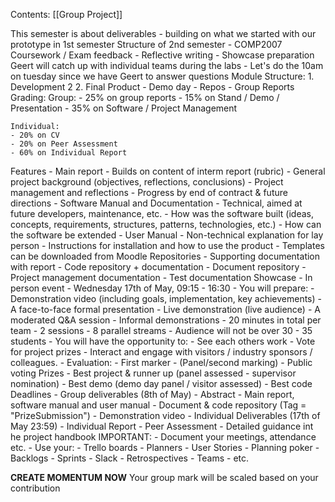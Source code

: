 Contents:
[[Group Project]]

This semester is about deliverables 
	- building on what we started with our prototype in 1st semester
Structure of 2nd semester
	- COMP2007 Coursework / Exam feedback
	- Reflective writing
	- Showcase preparation
Geert will catch up with individual teams during the labs
	- Let's do the 10am on tuesday since we have Geert to answer questions
Module Structure:
	1. Development 2
	2. Final Product
		- Demo day
		- Repos
		- Group Reports
Grading:
	Group:
	- 25% on group reports
	- 15% on Stand / Demo / Presentation
	- 35% on Software / Project Management
	
	Individual:
	- 20% on CV
	- 20% on Peer Assessment
	- 60% on Individual Report

Features
		- Main report
			- Builds on content of interm report (rubric)
			- General project background (objectives, reflections, conclusions)
			- Project management and reflections
			- Progress by end of contract & future directions
		- Software Manual and Documentation
			- Technical, aimed at future developers, maintenance, etc.
			- How was the software built (ideas, concepts, requirements, structures, patterns, technologies, etc.)
			- How can the software be extended
		- User Manual
			- Non-technical explanation for lay person
			- Instructions for installation and how to use the product
	- Templates can be downloaded from Moodle
Repositories
	- Supporting documentation with report
		- Code repository + documentation
		- Document repository
		- Project management documentation
		- Test documentation
Showcase
	- In person event
	- Wednesday 17th of May, 09:15 - 16:30
	- You will prepare:
		- Demonstration video (including goals, implementation, key achievements)
		- A face-to-face formal presentation
		- Live demonstration (live audience)
		- A moderated Q&A session
		- Informal demonstrations
		- 20 minutes in total per team
			- 2 sessions
			- 8 parallel streams
		- Audience will not be over 30 - 35 students
	- You will have the opportunity to:
		- See each others work
		- Vote for project prizes
		- Interact and engage with visitors / industry sponsors / colleagues.
	- Evaluation:
		- First marker
		- (Panel/second marking)
		- Public voting
Prizes
	- Best project & runner up (panel assessed - supervisor nomination)
	- Best demo (demo day panel / visitor assessed)
	- Best code
Deadlines
	- Group deliverables (8th of May)
		- Abstract
		- Main report, software manual and user manual
		- Document & code repository (Tag = "PrizeSubmission")
		- Demonstration video
	- Individual Deliverables (17th of May 23:59)
		- Individual Report
		- Peer Assessment
	- Detailed guidance int he project handbook
IMPORTANT:
	- Document your meetings, attendance etc.
	- Use your:
		- Trello boards
		- Planners
		- User Stories
		- Planning poker
		- Backlogs
		- Sprints
		- Slack
		- Retrospectives
		- Teams
		- etc.

<b>CREATE MOMENTUM NOW</b>
Your group mark will be scaled based on your contribution
